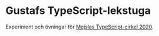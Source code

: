 # Gustafs TypeScript-lekstuga

Experiment och övningar för [Mejslas TypeScript-cirkel 2020](https://mejsla.se/cirkel2020/).